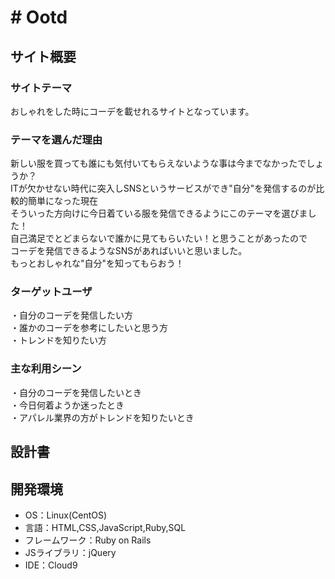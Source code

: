 # # Ootd

## サイト概要
### サイトテーマ
おしゃれをした時にコーデを載せれるサイトとなっています。

### テーマを選んだ理由
新しい服を買っても誰にも気付いてもらえないような事は今までなかったでしょうか？</br>
ITが欠かせない時代に突入しSNSというサービスができ"自分"を発信するのが比較的簡単になった現在</br>
そういった方向けに今日着ている服を発信できるようにこのテーマを選びました！</br>
自己満足でとどまらないで誰かに見てもらいたい！と思うことがあったので</br>
コーデを発信できるようなSNSがあればいいと思いました。</br>
もっとおしゃれな"自分"を知ってもらおう！

### ターゲットユーザ
・自分のコーデを発信したい方</br>
・誰かのコーデを参考にしたいと思う方</br>
・トレンドを知りたい方

### 主な利用シーン
・自分のコーデを発信したいとき</br>
・今日何着ようか迷ったとき</br>
・アパレル業界の方がトレンドを知りたいとき

## 設計書

## 開発環境
- OS：Linux(CentOS)
- 言語：HTML,CSS,JavaScript,Ruby,SQL
- フレームワーク：Ruby on Rails
- JSライブラリ：jQuery
- IDE：Cloud9
